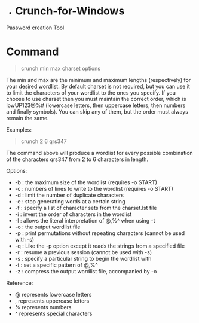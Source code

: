 - # Crunch-for-Windows
Password creation Tool


# Command

>crunch min max charset options

The min and max are the minimum and maximum lengths (respectively) for your desired wordlist. By default charset is not required, but
you can use it to limit the characters of your wordlist to the ones you specify. If you choose to use charset then you must maintain
the correct order, which is lowUP123@%# (lowercase letters, then uppercase letters, then numbers and finally symbols). You can skip
any of them, but the order must always remain the same.


Examples:

> crunch 2 6 qrs347

The command above will produce a wordlist for every possible combination of the characters qrs347 from 2 to 6 characters in length.

Options:

- -b : the maximum size of the wordlist (requires -o START)
- -c : numbers of lines to write to the wordlist (requires -o START)
- -d : limit the number of duplicate characters
- -e : stop generating words at a certain string
- -f : specify a list of character sets from the charset.lst file
- -i : invert the order of characters in the wordlist
- -l : allows the literal interpretation of @,%^ when using -t
- -o : the output wordlist file
- -p : print permutations without repeating characters (cannot be used with -s)
- -q : Like the -p option except it reads the strings from a specified file
- -r : resume a previous session (cannot be used with -s)
- -s : specify a particular string to begin the wordlist with
- -t : set a specific pattern of @,%^
- -z : compress the output wordlist file, accompanied by -o

Reference:

- @ represents lowercase letters
- , represents uppercase letters
- % represents numbers
- ^ represents special characters
